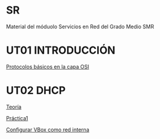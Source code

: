 # SR
Material del móduolo Servicios en Red del Grado Medio SMR

# UT01 INTRODUCCIÓN

[Protocolos básicos en la capa OSI](./UT01_protocolos_tabla.md)

# UT02 DHCP


[Teoría](./UT_DHCP_teoría.md)

[Práctica1](UT_DHCP_práctica.md.md)

[Configurar VBox como red interna](./UT_DHCP_configuracion_VBox.md)

